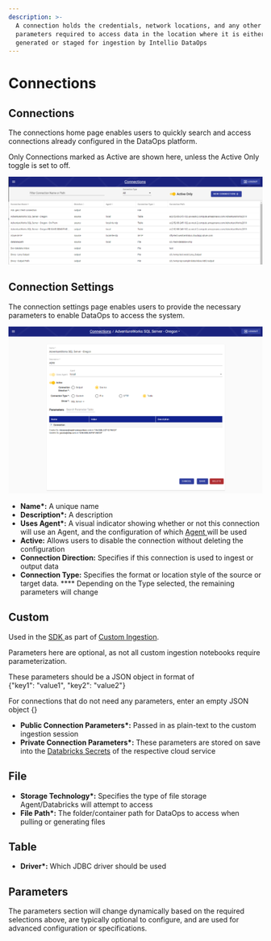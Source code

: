 ```yaml
---
description: >-
  A connection holds the credentials, network locations, and any other
  parameters required to access data in the location where it is either
  generated or staged for ingestion by Intellio DataOps
---
```


# Connections

## Connections

The connections home page enables users to quickly search and access connections already configured in the DataOps platform.

Only Connections marked as Active are shown here, unless the Active Only toggle is set to off.

![](<../.gitbook/assets/image (346).png>)

## Connection Settings

The connection settings page enables users to provide the necessary parameters to enable DataOps to access the system.

![](<../.gitbook/assets/image (347).png>)

* **Name\*:** A unique name
* **Description\*:** A description
* **Uses Agent\*:** A visual indicator showing whether or not this connection will use an Agent, and the configuration of which [Agent ](../logical-architecture-overview/rap-agent.md)will be used
* **Active:** Allows users to disable the connection without deleting the configuration
* **Connection Direction:** Specifies if this connection is used to ingest or output data
* **Connection Type:** Specifies the format or location style of the source or target data. **** Depending on the Type selected, the remaining parameters will change

## Custom

Used in the [SDK ](sdk/)as part of [Custom Ingestion](sdk/custom-process-hello-world-examples/custom-ingestion.md).

Parameters here are optional, as not all custom ingestion notebooks require parameterization.

These parameters should be a JSON object in format of\
{"key1": "value1", "key2": "value2"}

For connections that do not need any parameters, enter an empty JSON object {}

* **Public Connection Parameters\*:**  Passed in as plain-text to the custom ingestion session
* **Private Connection Parameters\*:** These parameters are stored on save into the [Databricks Secrets](https://docs.databricks.com/security/secrets/index.html) of the respective cloud service

## File

* **Storage Technology\*:** Specifies the type of file storage Agent/Databricks will attempt to access
* **File Path\*:** The folder/container path for DataOps to access when pulling or generating files

## Table

* **Driver\*:** Which JDBC driver should be used

## Parameters

The parameters section will change dynamically based on the required selections above, are typically optional to configure, and are used for advanced configuration or specifications.

